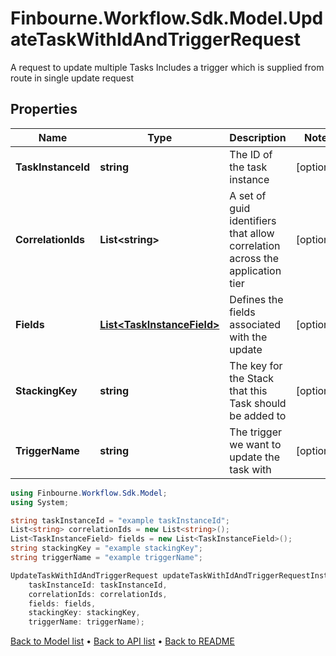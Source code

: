 # Finbourne.Workflow.Sdk.Model.UpdateTaskWithIdAndTriggerRequest
A request to update multiple Tasks Includes a trigger which is supplied from route in single update request

## Properties

Name | Type | Description | Notes
------------ | ------------- | ------------- | -------------
**TaskInstanceId** | **string** | The ID of the task instance | [optional] 
**CorrelationIds** | **List&lt;string&gt;** | A set of guid identifiers that allow correlation across the application tier | [optional] 
**Fields** | [**List&lt;TaskInstanceField&gt;**](TaskInstanceField.md) | Defines the fields associated with the update | [optional] 
**StackingKey** | **string** | The key for the Stack that this Task should be added to | [optional] 
**TriggerName** | **string** | The trigger we want to update the task with | [optional] 

```csharp
using Finbourne.Workflow.Sdk.Model;
using System;

string taskInstanceId = "example taskInstanceId";
List<string> correlationIds = new List<string>();
List<TaskInstanceField> fields = new List<TaskInstanceField>();
string stackingKey = "example stackingKey";
string triggerName = "example triggerName";

UpdateTaskWithIdAndTriggerRequest updateTaskWithIdAndTriggerRequestInstance = new UpdateTaskWithIdAndTriggerRequest(
    taskInstanceId: taskInstanceId,
    correlationIds: correlationIds,
    fields: fields,
    stackingKey: stackingKey,
    triggerName: triggerName);
```

[Back to Model list](../README.md#documentation-for-models) &#8226; [Back to API list](../README.md#documentation-for-api-endpoints) &#8226; [Back to README](../README.md)
